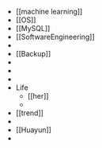 - [[machine learning]]
- [[OS]]
- [[MySQL]]
- [[SoftwareEngineering]]
-
- [[Backup]]
-
-
-
- Life
	- [[her]]
	-
- [[trend]]
-
- [[Huayun]]
-